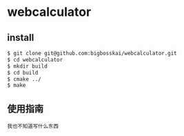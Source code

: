 # webcalculator
## install
```bash
$ git clone git@github.com:bigbosskai/webcalculator.git
$ cd webcalculator
$ mkdir build
$ cd build
$ cmake ../
$ make
```
## 使用指南
```
我也不知道写什么东西
```

